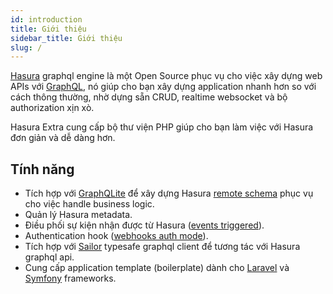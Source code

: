 ```yaml
---
id: introduction
title: Giới thiệu
sidebar_title: Giới thiệu
slug: /
---
```


[Hasura](https://hasura.io) graphql engine là một Open Source phục vụ cho việc xây dựng web APIs với [GraphQL](https://graphql.org/),
nó giúp cho bạn xây dựng application nhanh hơn so với cách thông thường, nhờ dựng sẵn CRUD, realtime websocket và bộ authorization xịn xò.

Hasura Extra cung cấp bộ thư viện PHP giúp cho bạn làm việc với Hasura đơn giản và dễ dàng hơn.

## Tính năng

+ Tích hợp với [GraphQLite](https://graphqlite.thecodingmachine.io/) để xây dựng Hasura [remote schema](https://hasura.io/docs/latest/graphql/core/remote-schemas/index.html) phục vụ cho việc handle business logic.
+ Quản lý Hasura metadata.
+ Điều phối sự kiện nhận được từ Hasura ([events triggered](https://hasura.io/docs/latest/graphql/core/event-triggers/index.html)).
+ Authentication hook ([webhooks auth mode](https://hasura.io/docs/latest/graphql/core/auth/authentication/webhook.html)).
+ Tích hợp với [Sailor](https://github.com/spawnia/sailor) typesafe graphql client để tương tác với Hasura graphql api.
+ Cung cấp application template (boilerplate) dành cho [Laravel](https://laravel.com) và [Symfony](https://symfony.com) frameworks.

